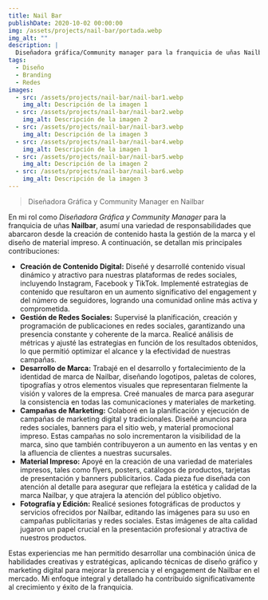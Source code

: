 ```yaml
---
title: Nail Bar
publishDate: 2020-10-02 00:00:00
img: /assets/projects/nail-bar/portada.webp
img_alt: ""
description: |
  Diseñadora gráfica/Community manager para la franquicia de uñas Nailbar. Mis principales tareas a desarrollar fueron las de creación de contenido, creación de marca, apoyo en material impreso.
tags:
  - Diseño
  - Branding
  - Redes
images:
  - src: /assets/projects/nail-bar/nail-bar1.webp
    img_alt: Descripción de la imagen 1
  - src: /assets/projects/nail-bar/nail-bar2.webp
    img_alt: Descripción de la imagen 2
  - src: /assets/projects/nail-bar/nail-bar3.webp
    img_alt: Descripción de la imagen 3
  - src: /assets/projects/nail-bar/nail-bar4.webp
    img_alt: Descripción de la imagen 1
  - src: /assets/projects/nail-bar/nail-bar5.webp
    img_alt: Descripción de la imagen 2
  - src: /assets/projects/nail-bar/nail-bar6.webp
    img_alt: Descripción de la imagen 3
---
```


>Diseñadora Gráfica y Community Manager en Nailbar

En mi rol como *Diseñadora Gráfica y Community Manager* para la franquicia de uñas **Nailbar**, asumí una variedad de responsabilidades que abarcaron desde la creación de contenido hasta la gestión de la marca y el diseño de material impreso. A continuación, se detallan mis principales contribuciones:

- **Creación de Contenido Digital:** Diseñé y desarrollé contenido visual dinámico y atractivo para nuestras plataformas de redes sociales, incluyendo Instagram, Facebook y TikTok. Implementé estrategias de contenido que resultaron en un aumento significativo del engagement y del número de seguidores, logrando una comunidad online más activa y comprometida.
- **Gestión de Redes Sociales:** Supervisé la planificación, creación y programación de publicaciones en redes sociales, garantizando una presencia constante y coherente de la marca. Realicé análisis de métricas y ajusté las estrategias en función de los resultados obtenidos, lo que permitió optimizar el alcance y la efectividad de nuestras campañas.
- **Desarrollo de Marca:** Trabajé en el desarrollo y fortalecimiento de la identidad de marca de Nailbar, diseñando logotipos, paletas de colores, tipografías y otros elementos visuales que representaran fielmente la visión y valores de la empresa. Creé manuales de marca para asegurar la consistencia en todas las comunicaciones y materiales de marketing.
- **Campañas de Marketing:** Colaboré en la planificación y ejecución de campañas de marketing digital y tradicionales. Diseñé anuncios para redes sociales, banners para el sitio web, y material promocional impreso. Estas campañas no solo incrementaron la visibilidad de la marca, sino que también contribuyeron a un aumento en las ventas y en la afluencia de clientes a nuestras sucursales.
- **Material Impreso:** Apoyé en la creación de una variedad de materiales impresos, tales como flyers, posters, catálogos de productos, tarjetas de presentación y banners publicitarios. Cada pieza fue diseñada con atención al detalle para asegurar que reflejara la estética y calidad de la marca Nailbar, y que atrajera la atención del público objetivo.
- **Fotografía y Edición:** Realicé sesiones fotográficas de productos y servicios ofrecidos por Nailbar, editando las imágenes para su uso en campañas publicitarias y redes sociales. Estas imágenes de alta calidad jugaron un papel crucial en la presentación profesional y atractiva de nuestros productos.

Estas experiencias me han permitido desarrollar una combinación única de habilidades creativas y estratégicas, aplicando técnicas de diseño gráfico y marketing digital para mejorar la presencia y el engagement de Nailbar en el mercado. Mi enfoque integral y detallado ha contribuido significativamente al crecimiento y éxito de la franquicia.